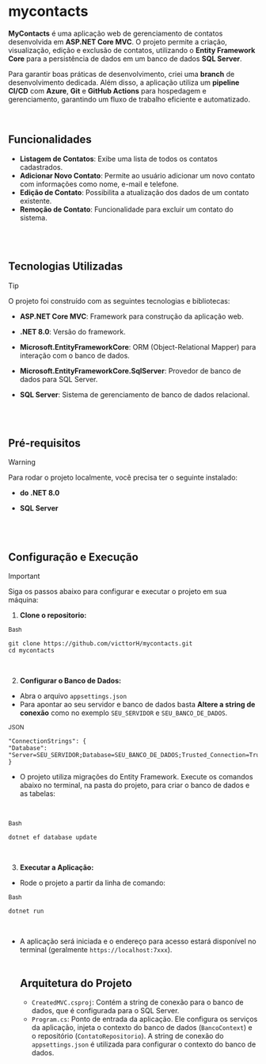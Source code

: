 # mycontacts

**MyContacts** é uma aplicação web de gerenciamento de contatos desenvolvida em **ASP.NET Core MVC**. O projeto permite a criação, visualização, edição e exclusão de contatos, utilizando o **Entity Framework Core** para a persistência de dados em um banco de dados **SQL Server**.

Para garantir boas práticas de desenvolvimento, criei uma **branch** de desenvolvimento dedicada. Além disso, a aplicação utiliza um **pipeline CI/CD** com **Azure**, **Git** e **GitHub Actions** para hospedagem e gerenciamento, garantindo um fluxo de trabalho eficiente e automatizado.

<br>

## Funcionalidades 

- **Listagem de Contatos**: Exibe uma lista de todos os contatos cadastrados.
- **Adicionar Novo Contato**: Permite ao usuário adicionar um novo contato com informações como nome, e-mail e telefone.
- **Edição de Contato**: Possibilita a atualização dos dados de um contato existente.
- **Remoção de Contato**: Funcionalidade para excluir um contato do sistema.
<br>
<br>

## Tecnologias Utilizadas
>[!TIP]
O projeto foi construído com as seguintes tecnologias e bibliotecas:
<br>

- **ASP.NET Core MVC**: Framework para construção da aplicação web.

- **.NET 8.0**: Versão do framework.
- **Microsoft.EntityFrameworkCore**: ORM (Object-Relational Mapper) para interação com o banco de dados.

- **Microsoft.EntityFrameworkCore.SqlServer**: Provedor de banco de dados para SQL Server.

- **SQL Server**: Sistema de gerenciamento de banco de dados relacional.
<br>
<br>

## Pré-requisitos

>[!WARNING]
Para rodar o projeto localmente, você precisa ter o seguinte instalado:

- **do .NET 8.0**

- **SQL Server**
<br>
<br>

## Configuração e Execução
>[!important]
Siga os passos abaixo para configurar e executar o projeto em sua máquina:
<br>

1. **Clone o repositorio:**
    
 <sub>Bash</sub>
```
git clone https://github.com/victtorH/mycontacts.git
cd mycontacts
```
<br>

2. **Configurar o Banco de Dados:**

- Abra o arquivo `appsettings.json`
- Para apontar ao seu servidor e banco de dados basta **Altere a string de conexão** como no exemplo `SEU_SERVIDOR` e `SEU_BANCO_DE_DADOS`.
  <br>
  
 <sub>JSON</sub>
```
"ConnectionStrings": {
"Database": "Server=SEU_SERVIDOR;Database=SEU_BANCO_DE_DADOS;Trusted_Connection=True;MultipleActiveResultSets=true"
}
```
- O projeto utiliza migrações do Entity Framework. Execute os comandos abaixo no terminal, na pasta do projeto, para criar o banco de dados e as tabelas:
<br>

 <sub>Bash</sub>
```
dotnet ef database update
```
<br>

3. **Executar a Aplicação:**

- Rode o projeto a partir da linha de comando:
   <br>

<sub>Bash</sub> 
```
dotnet run
```
<br>

- A aplicação será iniciada e o endereço para acesso estará disponível no terminal (geralmente `https://localhost:7xxx`).
<br><br>

  ## Arquitetura do Projeto
  - `CreatedMVC.csproj`: Contém a string de conexão para o banco de dados, que é configurada para o SQL Server.
  - `Program.cs`: Ponto de entrada da aplicação. Ele configura os serviços da aplicação, injeta o contexto do banco de dados (`BancoContext`) e o repositório (`ContatoRepositorio`). A string de conexão do `appsettings.json` é utilizada para configurar o contexto do banco de dados.
    
